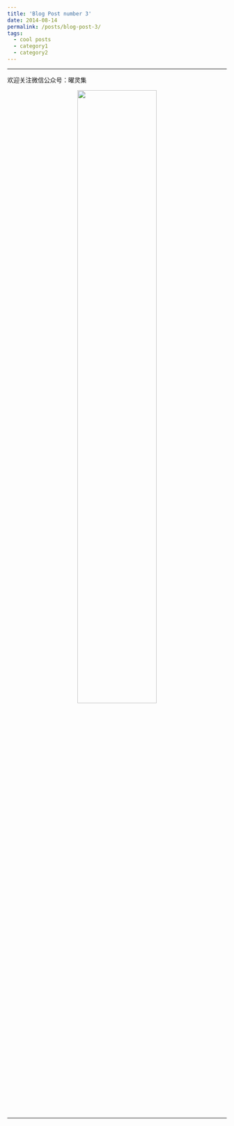 ```yaml
---
title: 'Blog Post number 3'
date: 2014-08-14
permalink: /posts/blog-post-3/
tags:
  - cool posts
  - category1
  - category2
---
```








-----

欢迎关注微信公众号：曜灵集
<center class="half">
<img src="../../images/wxgzhsys.png"  width="60%">
</center>

-----
